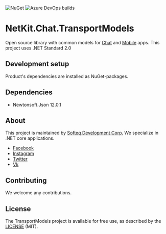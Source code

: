 ![NuGet](https://img.shields.io/nuget/v/Softeq.NetKit.Chat.TransportModels.svg)
![Azure DevOps builds](https://dev.azure.com/SofteqDevelopment/NetKit/_apis/build/status/Chat.Client.SDK/Chat-TransportModels-CI-Build)

# NetKit.Chat.TransportModels

Open source library with common models for [Chat](https://github.com/Softeq/NetKit.Chat) and [Mobile](https://github.com/Softeq/XToolkit.Chat) apps. 
This project uses .NET Standard 2.0

## Development setup

Product's dependencies are installed as NuGet-packages.

## Dependencies

 - Newtonsoft.Json 12.0.1

## About

This project is maintained by [Softeq Development Corp.](https://www.softeq.com/)
We specialize in .NET core applications.

 - [Facebook](https://web.facebook.com/Softeq.by/)
 - [Instagram](https://www.instagram.com/softeq/)
 - [Twitter](https://twitter.com/Softeq)
 - [Vk](https://vk.com/club21079655)

## Contributing

We welcome any contributions.

## License

The TransportModels project is available for free use, as described by the [LICENSE](/LICENSE) (MIT).